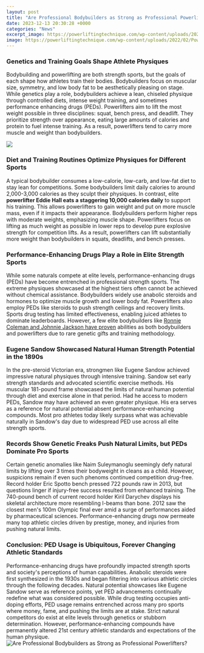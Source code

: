 ```yaml
---
layout: post
title: "Are Professional Bodybuilders as Strong as Professional Powerlifters?"
date: 2023-12-13 20:30:28 +0000
categories: "News"
excerpt_image: https://powerliftingtechnique.com/wp-content/uploads/2022/02/Powerlifting-vs-Bodybuilding-Who-Is-Stronger-600x373.jpg
image: https://powerliftingtechnique.com/wp-content/uploads/2022/02/Powerlifting-vs-Bodybuilding-Who-Is-Stronger-600x373.jpg
---
```


### Genetics and Training Goals Shape Athlete Physiques  
Bodybuilding and powerlifting are both strength sports, but the goals of each shape how athletes train their bodies. Bodybuilders focus on muscular size, symmetry, and low body fat to be aesthetically pleasing on stage. While genetics play a role, bodybuilders achieve a lean, chiseled physique through controlled diets, intense weight training, and sometimes performance enhancing drugs (PEDs). Powerlifters aim to lift the most weight possible in three disciplines: squat, bench press, and deadlift. They prioritize strength over appearance, eating large amounts of calories and protein to fuel intense training. As a result, powerlifters tend to carry more muscle and weight than bodybuilders.

![](https://fitnessvolt.com/wp-content/uploads/2019/02/Bodybuilders-vs-Powerlifters.jpg)
### Diet and Training Routines Optimize Physiques for Different Sports
A typical bodybuilder consumes a low-calorie, low-carb, and low-fat diet to stay lean for competitions. Some bodybuilders limit daily calories to around 2,000-3,000 calories as they sculpt their physiques. In contrast, elite **powerlifter Eddie Hall eats a staggering 10,000 calories daily** to support his training. This allows powerlifters to gain weight and put on more muscle mass, even if it impacts their appearance. Bodybuilders perform higher reps with moderate weights, emphasizing muscle shape. Powerlifters focus on lifting as much weight as possible in lower reps to develop pure explosive strength for competition lifts. As a result, powerlifters can lift substantially more weight than bodybuilders in squats, deadlifts, and bench presses.
### Performance-Enhancing Drugs Play a Role in Elite Strength Sports  
While some naturals compete at elite levels, performance-enhancing drugs (PEDs) have become entrenched in professional strength sports. The extreme physiques showcased at the highest tiers often cannot be achieved without chemical assistance. Bodybuilders widely use anabolic steroids and hormones to optimize muscle growth and lower body fat. Powerlifters also employ PEDs like steroids to push strength ceilings and recovery limits. Sports drug testing has limited effectiveness, enabling juiced athletes to dominate leaderboards. However, a few elite bodybuilders like [Ronnie Coleman and Johnnie Jackson have proven](https://store.fi.io.vn/collection/dog-mom) abilities as both bodybuilders and powerlifters due to rare genetic gifts and training methodology.
### Eugene Sandow Showcased Natural Human Strength Potential in the 1890s
In the pre-steroid Victorian era, strongmen like Eugene Sandow achieved impressive natural physiques through intensive training. Sandow set early strength standards and advocated scientific exercise methods. His muscular 181-pound frame showcased the limits of natural human potential through diet and exercise alone in that period. Had he access to modern PEDs, Sandow may have achieved an even greater physique. His era serves as a reference for natural potential absent performance-enhancing compounds. Most pro athletes today likely surpass what was achievable naturally in Sandow's day due to widespread PED use across all elite strength sports.
### Records Show Genetic Freaks Push Natural Limits, but PEDs Dominate Pro Sports 
Certain genetic anomalies like Naim Suleymanoglu seemingly defy natural limits by lifting over 3 times their bodyweight in cleans as a child. However, suspicions remain if even such phenoms continued competition drug-free. Record holder Eric Spotto bench pressed 722 pounds raw in 2013, but questions linger if injury-free success resulted from enhanced training. The 740-pound bench of current record holder Kiril Darychev displays his skeletal architecture more resembling I-beams than bone. 2012 saw the closest men's 100m Olympic final ever amid a surge of performances aided by pharmaceutical sciences. Performance-enhancing drugs now permeate many top athletic circles driven by prestige, money, and injuries from pushing natural limits.
### Conclusion: PED Usage is Ubiquitous, Forever Changing Athletic Standards
Performance-enhancing drugs have profoundly impacted strength sports and society's perceptions of human capabilities. Anabolic steroids were first synthesized in the 1930s and began filtering into various athletic circles through the following decades. Natural potential showcases like Eugene Sandow serve as reference points, yet PED advancements continually redefine what was considered possible. While drug testing occupies anti-doping efforts, PED usage remains entrenched across many pro sports where money, fame, and pushing the limits are at stake. Strict natural competitors do exist at elite levels through genetics or stubborn determination. However, performance-enhancing compounds have permanently altered 21st century athletic standards and expectations of the human physique.
![Are Professional Bodybuilders as Strong as Professional Powerlifters?](https://powerliftingtechnique.com/wp-content/uploads/2022/02/Powerlifting-vs-Bodybuilding-Who-Is-Stronger-600x373.jpg)